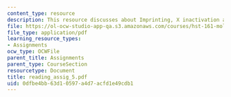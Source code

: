 ```yaml
---
content_type: resource
description: This resource discusses about Imprinting, X inactivation and Epigenetics.
file: https://ol-ocw-studio-app-qa.s3.amazonaws.com/courses/hst-161-molecular-biology-and-genetics-in-modern-medicine-fall-2007/0dfbe4bb63d10597a4d7acfd1e49cdb1_reading_assig_5.pdf
file_type: application/pdf
learning_resource_types:
- Assignments
ocw_type: OCWFile
parent_title: Assignments
parent_type: CourseSection
resourcetype: Document
title: reading_assig_5.pdf
uid: 0dfbe4bb-63d1-0597-a4d7-acfd1e49cdb1
---
```

